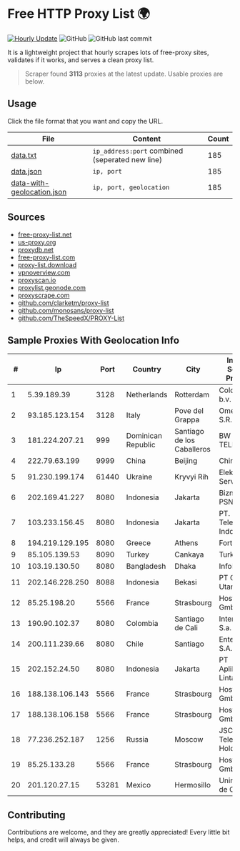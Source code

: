 
# Free HTTP Proxy List 🌍

[![Hourly Update](https://github.com/mertguvencli/http-proxy-list/actions/workflows/main.yml/badge.svg?branch=main)](https://github.com/mertguvencli/http-proxy-list/actions/workflows/main.yml)
![GitHub](https://img.shields.io/github/license/mertguvencli/http-proxy-list)
![GitHub last commit](https://img.shields.io/github/last-commit/mertguvencli/http-proxy-list)

It is a lightweight project that hourly scrapes lots of free-proxy sites, validates if it works, and serves a clean proxy list.


> Scraper found **3113** proxies at the latest update. Usable proxies are below.

## Usage

Click the file format that you want and copy the URL.


|File|Content|Count|
|----|-------|-----|
|[data.txt](https://raw.githubusercontent.com/mertguvencli/http-proxy-list/main/proxy-list/data.txt)|`ip_address:port` combined (seperated new line)|185|
|[data.json](https://raw.githubusercontent.com/mertguvencli/http-proxy-list/main/proxy-list/data.json)|`ip, port`|185|
|[data-with-geolocation.json](https://raw.githubusercontent.com/mertguvencli/http-proxy-list/main/proxy-list/data-with-geolocation.json)|`ip, port, geolocation`|185|

## Sources

* [free-proxy-list.net](https://free-proxy-list.net)
* [us-proxy.org](https://www.us-proxy.org)
* [proxydb.net](http://proxydb.net)
* [free-proxy-list.com](https://free-proxy-list.com/?page=&port=&type%5B%5D=http&type%5B%5D=https&up_time=0&search=Search)
* [proxy-list.download](https://www.proxy-list.download/HTTP)
* [vpnoverview.com](https://vpnoverview.com/privacy/anonymous-browsing/free-proxy-servers)
* [proxyscan.io](https://www.proxyscan.io)
* [proxylist.geonode.com](https://proxylist.geonode.com/api/proxy-list?limit=300&page=1&sort_by=lastChecked&sort_type=desc&protocols=http,https)
* [proxyscrape.com](https://api.proxyscrape.com/v2/?request=displayproxies&protocol=http&timeout=10000&country=all&ssl=all&anonymity=all)
* [github.com/clarketm/proxy-list](https://raw.githubusercontent.com/clarketm/proxy-list/master/proxy-list-raw.txt)
* [github.com/monosans/proxy-list](https://raw.githubusercontent.com/monosans/proxy-list/main/proxies/http.txt)
* [github.com/TheSpeedX/PROXY-List](https://raw.githubusercontent.com/TheSpeedX/PROXY-List/master/http.txt)


## Sample Proxies With Geolocation Info

|#|Ip|Port|Country|City|Internet Service Provider|
|-|--|----|-------|----|-------------------------|
|1|5.39.189.39|3128|Netherlands|Rotterdam|ColoCenter b.v.|
|2|93.185.123.154|3128|Italy|Pove del Grappa|Omegacom S.R.L.S.|
|3|181.224.207.21|999|Dominican Republic|Santiago de los Caballeros|BW TELECOM|
|4|222.79.63.199|9999|China|Beijing|Chinanet|
|5|91.230.199.174|61440|Ukraine|Kryvyi Rih|Elektron-Service LLC|
|6|202.169.41.227|8080|Indonesia|Jakarta|Biznet - PSN-NAP|
|7|103.233.156.45|8080|Indonesia|Jakarta|PT. Mora Telematika Indonesia|
|8|194.219.129.195|8080|Greece|Athens|Forthnet|
|9|85.105.139.53|8090|Turkey|Cankaya|TurkTelecom|
|10|103.19.130.50|8080|Bangladesh|Dhaka|InfoLink|
|11|202.146.228.250|8088|Indonesia|Bekasi|PT Centrin Utama|
|12|85.25.198.20|5566|France|Strasbourg|Host Europe GmbH|
|13|190.90.102.37|8080|Colombia|Santiago de Cali|Internexa S.a. E.S.P|
|14|200.111.239.66|8080|Chile|Santiago|Entel Chile S.A.|
|15|202.152.24.50|8080|Indonesia|Jakarta|PT Aplikanusa Lintasarta|
|16|188.138.106.143|5566|France|Strasbourg|Host Europe GmbH|
|17|188.138.106.158|5566|France|Strasbourg|Host Europe GmbH|
|18|77.236.252.187|1256|Russia|Moscow|JSC "ER-Telecom Holding"|
|19|85.25.133.28|5566|France|Strasbourg|Host Europe GmbH|
|20|201.120.27.15|53281|Mexico|Hermosillo|Uninet S.A. de C.V|



## Contributing

Contributions are welcome, and they are greatly appreciated! Every
little bit helps, and credit will always be given.

